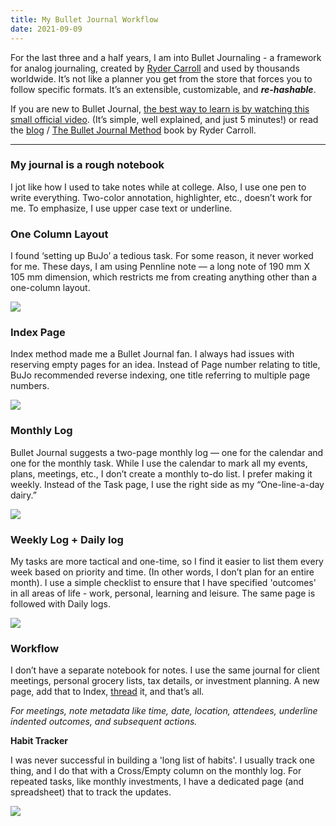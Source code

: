 ```yaml
---
title: My Bullet Journal Workflow
date: 2021-09-09
---
```


For the last three and a half years, I am into Bullet Journaling - a framework for analog journaling, created by [Ryder Carroll](https://twitter.com/rydercarroll) and used by thousands worldwide. It’s not like a planner you get from the store that forces you to follow specific formats. It’s an extensible, customizable, and **_re-hashable_**.

If you are new to Bullet Journal, [the best way to learn is by watching this small official video](https://www.youtube.com/watch?v=fm15cmYU0IM). (It’s simple, well explained, and just 5 minutes!) or read the [blog](http://for%20more%2C%20read%20the%20bullet%20journal%20method%20book%20by%20ryder%20carroll./) / [The Bullet Journal Method](https://amzn.to/3aBfSSq) book by Ryder Carroll.

---

### My journal is a rough notebook

I jot like how I used to take notes while at college. Also, I use one pen to write everything. Two-color annotation, highlighter, etc., doesn’t work for me. To emphasize, I use upper case text or underline.

### One Column Layout
I found ‘setting up BuJo’ a tedious task. For some reason, it never worked for me. These days, I am using Pennline note — a long note of 190 mm X 105 mm dimension, which restricts me from creating anything other than a one-column layout.

![](https://miro.medium.com/max/1072/1*xE4g_LjlhQUGvM9iddXjYg.png)

### Index Page

Index method made me a Bullet Journal fan. I always had issues with reserving empty pages for an idea. Instead of Page number relating to title, BuJo recommended reverse indexing, one title referring to multiple page numbers.

![](https://miro.medium.com/max/1072/1*KAtTHWfBCBaY7vrFgv90Wg.png)


### Monthly Log

Bullet Journal suggests a two-page monthly log — one for the calendar and one for the monthly task. While I use the calendar to mark all my events, plans, meetings, etc., I don’t create a monthly to-do list. I prefer making it weekly. Instead of the Task page, I use the right side as my “One-line-a-day dairy.”


![](https://miro.medium.com/max/1072/1*kawgQFXzkU5FQds9BAdodQ.png)

### Weekly Log + Daily log

My tasks are more tactical and one-time, so I find it easier to list them every week based on priority and time. (In other words, I don’t plan for an entire month). I use a simple checklist to ensure that I have specified 'outcomes' in all areas of life - work, personal, learning and leisure. The same page is followed with Daily logs.

![](https://miro.medium.com/max/1072/1*cwiksIih9M0kQZRVfrSm1A.png)

### Workflow 
I don’t have a separate notebook for notes. I use the same journal for client meetings, personal grocery lists, tax details, or investment planning. A new page, add that to Index, [thread](https://bulletjournal.com/blogs/bulletjournalist/threading) it, and that’s all.

_For meetings, note metadata like time, date, location, attendees, underline indented outcomes, and subsequent actions._

**Habit Tracker**

I was never successful in building a 'long list of habits'. I usually track one thing, and I do that with a Cross/Empty column on the monthly log. For repeated tasks, like monthly investments, I have a dedicated page (and spreadsheet) that to track the updates.

![](https://miro.medium.com/max/1072/1*KBhL74qv5Jh_65aszPT5eA.png)